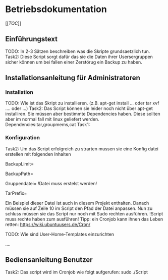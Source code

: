 # Betriebsdokumentation
[[_TOC_]]
## Einführungstext 

TODO: In 2-3 Sätzen beschreiben was die Skripte grundsaetzlich tun.
Task2: Diese Script sorgt dafür das sie die Daten ihrer Usersergruppen sicher können um bei fallen einer Zerstörug ein Backup zu haben.

## Installationsanleitung für Administratoren

### Installation

TODO: Wie ist das Skript zu installieren. (z.B. apt-get install ... oder tar xvf .... oder ...)
Task2: Das Script können sie leider noch nicht über apt-get installiren. Sie müssen aber bestimmte Dependencies haben. Diese sollten aber im normal fall mit linux geliefert werden.
Dependencies:tar,groupmems,cat 
Task1:
### Konfiguration
Task2:
Um das Script erfolgreich zu strarten mussen sie eine Konfig datei erstellen mit folgenden Inhalten

BackupLimit=

BackupPath=

Gruppendatei= !Datei muss erstelst werden!

TarPrefix=

Ein Beispiel dieser Datei ist auch in diesem Projekt enthalten.
Danach müssen sie auf Zeile 10 im Script den Pfad der Datei anpassen.
Nun zu schluss müssen sie das Script nur noch mit Sudo rechten ausführen. 
!Script muss rechte haben zum ausführen!
Tipp: ein Cronjob kann ihnen das Leben retten: https://wiki.ubuntuusers.de/Cron/

TODO: Wie sind User-Home-Templates einzurichten

....

## Bediensanleitung Benutzer
Task2: Das script wird im Cronjob wie folgt aufgerufen: sudo ./Script

